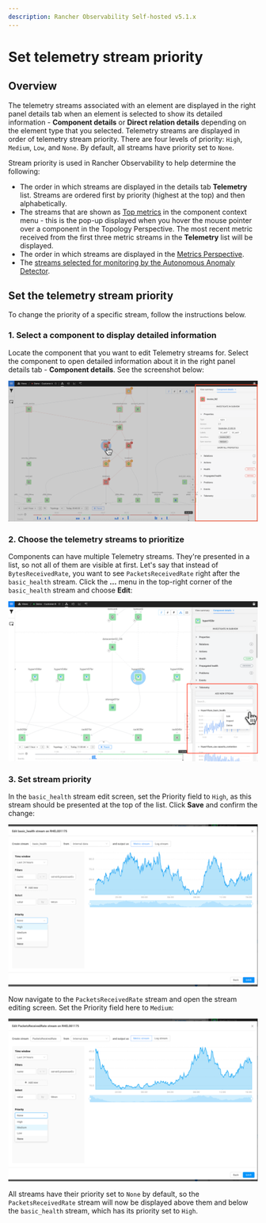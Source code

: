 ```yaml
---
description: Rancher Observability Self-hosted v5.1.x 
---
```


# Set telemetry stream priority

## Overview

The telemetry streams associated with an element are displayed in the right panel details tab when an element is selected to show its detailed information - **Component details** or **Direct relation details** depending on the element type that you selected. Telemetry streams are displayed in order of telemetry stream priority. There are four levels of priority: `High`, `Medium`, `Low`, and `None`. By default, all streams have priority set to `None`. 

Stream priority is used in Rancher Observability to help determine the following:

* The order in which streams are displayed in the details tab **Telemetry** list. Streams are ordered first by priority (highest at the top) and then alphabetically.
* The streams that are shown as [Top metrics](/use/metrics/top-metrics.md) in the component context menu - this is the pop-up displayed when you hover the mouse pointer over a component in the Topology Perspective. The most recent metric received from the first three metric streams in the **Telemetry** list will be displayed.
* The order in which streams are displayed in the [Metrics Perspective](/use/stackstate-ui/perspectives/metrics-perspective.md).
* The [streams selected for monitoring by the Autonomous Anomaly Detector](/stackpacks/add-ons/aad.md#how-are-metric-streams-selected).

## Set the telemetry stream priority

To change the priority of a specific stream, follow the instructions below.

### 1. Select a component to display detailed information

Locate the component that you want to edit Telemetry streams for. Select the component to open detailed information about it in the right panel details tab - **Component details**. See the screenshot below:

![Detailed component information](../../.gitbook/assets/v51_component_details.png)

### 2. Choose the telemetry streams to prioritize

Components can have multiple Telemetry streams. They're presented in a list, so not all of them are visible at first. Let's say that instead of `BytesReceivedRate`, you want to see `PacketsReceivedRate` right after the `basic_health` stream. Click the **...** menu in the top-right corner of the `basic_health` stream and choose **Edit**:

![Edit telemetry stream](../../.gitbook/assets/v51_telstream_edit.png)

### 3. Set stream priority

In the `basic_health` stream edit screen, set the Priority field to `High`, as this stream should be presented at the top of the list. Click **Save** and confirm the change:

![Edit basic\_health](../../.gitbook/assets/v51_edit_basic_health.png)

Now navigate to the `PacketsReceivedRate` stream and open the stream editing screen. Set the Priority field here to `Medium`:

![Edit packetsReceiveRate](../../.gitbook/assets/v51_edit_medium.png)

All streams have their priority set to `None` by default, so the `PacketsReceivedRate` stream will now be displayed above them and below the `basic_health` stream, which has its priority set to `High`.

